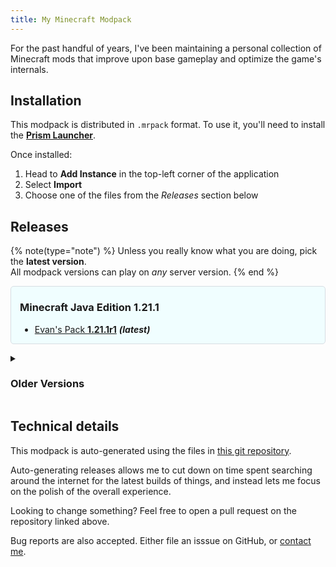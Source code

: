 ```yaml
---
title: My Minecraft Modpack
---
```


For the past handful of years, I've been maintaining a personal collection of Minecraft mods that improve upon base gameplay and optimize the game's internals.

## Installation

This modpack is distributed in `.mrpack` format. To use it, you'll need to install the [**Prism Launcher**](https://prismlauncher.org/).

Once installed:

1. Head to **Add Instance** in the top-left corner of the application
2. Select **Import**
3. Choose one of the files from the *Releases* section below

## Releases

{% note(type="note") %}
Unless you really know what you are doing, pick the <strong>latest version</strong>.
<br>
All modpack versions can play on <em>any</em> server version.
{% end %}

<div style="padding:0 1em; border: 1px solid #d7dde3; border-radius: 5px;margin-bottom: 1em; background-color: #f0feff;">
<h3>Minecraft Java Edition 1.21.1</h3>

- [Evan's Pack **1.21.1r1**](https://ewpratten.com/download/minecraft-modpack/1.21.1r1) ***(latest)***

</div>

<details style="margin-bottom: 1em;"><summary><h3>Older Versions</h3></summary>
<div style="padding: 1em; padding-bottom: 0;">

These older modpack versions are provided if you are looking to run a specific version of Minecraft.

Remember: **all modpack versions can play on any server version**. You do not need to match the modpack version with the server version like you would with a vanilla client.

### Minecraft Java Edition 1.20.5

- [Evan's Pack **1.20.6r1**](https://ewpratten.com/download/minecraft-modpack/1.20.6r1)

### Minecraft Java Edition 1.20.4

- [Evan's Pack **1.20.4r4**](https://ewpratten.com/download/minecraft-modpack/1.20.4r4)
- [Evan's Pack **1.20.4r3**](https://ewpratten.com/download/minecraft-modpack/1.20.4r3)
- [Evan's Pack **1.20.4r2**](https://ewpratten.com/download/minecraft-modpack/1.20.4r2)
- [Evan's Pack **1.20.4r1**](https://ewpratten.com/download/minecraft-modpack/1.20.4r1)

### Minecraft Java Edition 1.20.1

- [Evan's Pack **1.20.1r4**](https://ewpratten.com/download/minecraft-modpack/1.20.1r4)
- [Evan's Pack **1.20.1r3**](https://ewpratten.com/download/minecraft-modpack/1.20.1r3)
- [Evan's Pack **1.20.1r2**](https://ewpratten.com/download/minecraft-modpack/1.20.1r2)
- [Evan's Pack **1.20.1r1**](https://ewpratten.com/download/minecraft-modpack/1.20.1r1)

### Minecraft Java Edition 1.20

- [Evan's Pack **1.20.0r1**](https://ewpratten.com/download/minecraft-modpack/1.20.0r1) *(unstable)*

### Minecraft Java Edition 1.19.4

- [Evan's Pack **1.19.4r5**](https://ewpratten.com/download/minecraft-modpack/1.19.4r5)
- [Evan's Pack **1.19.4r4**](https://ewpratten.com/download/minecraft-modpack/1.19.4r4)
- [Evan's Pack **1.19.4r3**](https://ewpratten.com/download/minecraft-modpack/1.19.4r3)
- [Evan's Pack **1.19.4r2**](https://ewpratten.com/download/minecraft-modpack/1.19.4r2)
- [Evan's Pack **1.19.4r1**](https://ewpratten.com/download/minecraft-modpack/1.19.4r1)

### Minecraft Java Edition 1.19.2

- [Evan's Pack **1.19.2r1**](https://ewpratten.com/download/minecraft-modpack/1.19.2r1)

### Minecraft Java Edition 1.19

- [Evan's Pack **1.19.0r1**](https://ewpratten.com/download/minecraft-modpack/1.19.0r1)

### Minecraft Java Edition 1.18.2

- [Evan's Pack **1.18.2r1**](https://ewpratten.com/download/minecraft-modpack/1.18.2r1)

### Minecraft Java Edition 1.18

- [Evan's Pack **1.18.0r1**](https://ewpratten.com/download/minecraft-modpack/1.18.0r1)

### Minecraft Java Edition 1.16.4

- [Evan's Pack **1.16.4r1**](https://ewpratten.com/download/minecraft-modpack/1.16.4r1)

</div>
</details>

## Technical details

This modpack is auto-generated using the files in [this git repository](https://github.com/ewpratten/modpack).

Auto-generating releases allows me to cut down on time spent searching around the internet for the latest builds of things, and instead lets me focus on the polish of the overall experience.

Looking to change something? Feel free to open a pull request on the repository linked above.

Bug reports are also accepted. Either file an isssue on GitHub, or [contact me](/contact).
